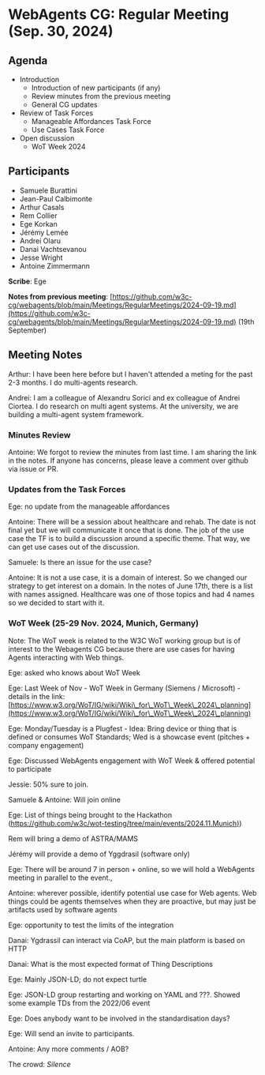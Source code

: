 # WebAgents CG: Regular Meeting (Sep. 30, 2024)

## Agenda
   * Introduction
       * Introduction of new participants (if any)
       * Review minutes from the previous meeting
       * General CG updates
   * Review of Task Forces
       * Manageable Affordances Task Force
       * Use Cases Task Force
   * Open discussion
       * WoT Week 2024

## Participants
   * Samuele Burattini
   * Jean-Paul Calbimonte
   * Arthur Casals
   * Rem Collier
   * Ege Korkan
   * Jérémy Lemée
   * Andrei Olaru
   * Danai Vachtsevanou
   * Jesse Wright
   * Antoine Zimmermann

**Scribe**: Ege

**Notes from previous meeting**: [https://github.com/w3c-cg/webagents/blob/main/Meetings/RegularMeetings/2024-09-19.md](https://github.com/w3c-cg/webagents/blob/main/Meetings/RegularMeetings/2024-09-19.md) (19th September)


## Meeting Notes

Arthur: I have been here before but I haven't attended a meting for the past 2-3 months. I do multi-agents research.

Andrei: I am a colleague of Alexandru Sorici and ex colleague of Andrei Ciortea. I do research on multi agent systems. At the university, we are building a multi-agent system framework.

### Minutes Review

Antoine: We forgot to review the minutes from last time. I am sharing the link in the notes. If anyone has concerns, please leave a comment over github via issue or PR.

### Updates from the Task Forces

Ege: no update from the manageable affordances

Antoine: There will be a session about healthcare and rehab. The date is not final yet but we will communicate it once that is done. The job of the use case the TF is to build a discussion around a specific theme. That way, we can get use cases out of the discussion.

Samuele: Is there an issue for the use case?

Antoine: It is not a use case, it is a domain of interest. So we changed our strategy to get interest on a domain. In the notes of June 17th, there is a list with names assigned. Healthcare was one of those topics and had 4 names so we decided to start with it.

### WoT Week (25-29 Nov. 2024, Munich, Germany)

Note: The WoT week is related to the W3C WoT working group but is of interest to the Webagents CG because there are use cases for having Agents interacting with Web things.

Ege: asked who knows about WoT Week

Ege: Last Week of Nov - WoT Week in Germany (Siemens / Microsoft) - details in the link: [https://www.w3.org/WoT/IG/wiki/Wiki\_for\_WoT\_Week\_2024\_planning](https://www.w3.org/WoT/IG/wiki/Wiki\_for\_WoT\_Week\_2024\_planning)

Ege: Monday/Tuesday is a Plugfest - Idea: Bring device or thing that is defined or consumes WoT Standards; Wed is a showcase event (pitches + company engagement)

Ege: Discussed WebAgents engagement with WoT Week \& offered potential to participate

Jessie: 50% sure to join.

Samuele \& Antoine: Will join online

Ege: List of things being brought to the Hackathon ([https://github.com/w3c/wot-testing/tree/main/events/2024.11.Munich)](https://github.com/w3c/wot-testing/tree/main/events/2024.11.Munich))

Rem will bring a demo of ASTRA/MAMS

Jérémy will provide a demo of Yggdrasil (software only)

Ege: There will be around 7 in person + online, so we will hold a WebAgents meeting in parallel to the event.,

Antoine: wherever possible, identify potential use case for Web agents. Web things could be agents themselves when they are proactive, but may just be artifacts used by software agents

Ege: opportunity to test the limits of the integration

Danai: Ygdrassil can interact via CoAP, but the main platform is based on HTTP

Danai: What is the most expected format of Thing Descriptions

Ege: Mainly JSON-LD; do not expect turtle

Ege: JSON-LD group restarting and working on YAML and ???. Showed some example TDs from the 2022/06 event

Ege: Does anybody want to be involved in the standardisation days?

Ege: Will send an invite to participants.

Antoine: Any more comments / AOB?

The crowd: *Silence*
